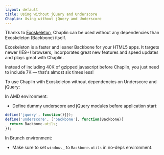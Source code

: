 ```yaml
---
layout: default
title: Using without jQuery and Underscore
Chaplin: Using without jQuery and Underscore
---
```


Thanks to [Exoskeleton](http://exosjs.com), Chaplin can be used without any dependencies than Exoskeleton (Backbone) itself.

Exoskeleton is a faster and leaner Backbone for your HTML5 apps. It targets newer (IE9+) browsers, incorporates great new features and speed updates and plays great with Chaplin.

Instead of including 40K of gzipped javascript before Chaplin, you just need to include 7K — that's almost six times less!

To use Chaplin with Exoskeleton without dependencies on Underscore and jQuery:

In AMD environment:

* Define dummy underscore and jQuery modules before application start:

```javascript
define('jquery', function(){});
define('underscore', ['backbone'], function(Backbone){
  return Backbone.utils;
});
```

In Brunch environment:

* Make sure to set `window._` to `Backbone.utils` in no-deps environment.
